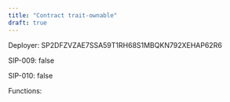 ```yaml
---
title: "Contract trait-ownable"
draft: true
---
```

Deployer: SP2DFZVZAE7SSA59T1RH68S1MBQKN792XEHAP62R6

SIP-009: false

SIP-010: false

Functions:

